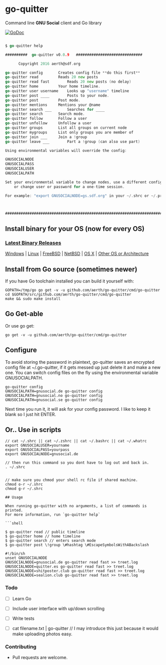 # go-quitter

Command line **GNU Social** client and Go library

[![GoDoc](https://godoc.org/github.com/aerth/go-quitter?status.svg)](https://godoc.org/github.com/aerth/go-quitter)

```go

$ go-quitter help

##########	go-quitter v0.0.9	##############################

	  Copyright 2016 aerth@sdf.org

go-quitter config		Creates config file	**do this first**
go-quitter read			Reads 20 new posts
go-quitter read fast		Reads 20 new posts (no delay)
go-quitter home			Your home timeline.
go-quitter user username	Looks up "username" timeline
go-quitter post ____ 		Posts to your node.
go-quitter post 		Post mode.
go-quitter mentions		Mentions your @name
go-quitter search ___		Searches for ____
go-quitter search		Search mode.
go-quitter follow		Follow a user
go-quitter unfollow		Unfollow a user
go-quitter groups		List all groups on current node
go-quitter mygroups		List only groups you are member of
go-quitter join ___		Join a !group
go-quitter leave ___		Part a !group (can also use part)

Using environmental variables will override the config:

GNUSOCIALNODE
GNUSOCIALPASS
GNUSOCIALUSER
GNUSOCIALPATH

Set your environmental variable to change nodes, use a different config,
	or change user or password for a one-time session.

For example: "export GNUSOCIALNODE=gs.sdf.org" in your ~/.shrc or ~/.profile



################################################################################


```

## Install binary for your OS (now for every OS)
### [Latest Binary Releases](https://github.com/aerth/go-quitter/releases/latest)
[Windows](https://github.com/aerth/go-quitter/releases/latest) |
[Linux](https://github.com/aerth/go-quitter/releases/latest) |
[FreeBSD](https://github.com/aerth/go-quitter/releases/latest) |
[NetBSD](https://github.com/aerth/go-quitter/releases/latest) |
[OS X](https://github.com/aerth/go-quitter/releases/latest) |
[Other OS or Architecture](https://github.com/aerth/go-quitter/releases/latest)

## Install from Go source (sometimes newer)

If you have Go toolchain installed you can build it yourself with:

```shell
GOPATH=/tmp/go go get -v -u github.com/aerth/go-quitter/cmd/go-quitter
cd $GOPATH/src/github.com/aerth/go-quitter/cmd/go-quitter
make && sudo make install
```

## Go Get-able

Or use go get:

```
go get -v -u github.com/aerth/go-quitter/cmd/go-quitter

```


## Configure

To avoid storing the password in plaintext, go-quitter saves an encrypted config file at ~/.go-quitter, if it gets messed up just delete it and make a new one. You can switch config files on the fly using the environmental variable GNUSOCIALPATH.

```
go-quitter config
GNUSOCIALPATH=gnusocial.de go-quitter config
GNUSOCIALPATH=gnusocial.no go-quitter config
GNUSOCIALPATH=gnusocial.se go-quitter config

```

Next time you run it, it will ask for your config password. I like to keep it blank so I just hit ENTER.


## Or.. Use in scripts

```
// cat ~/.shrc || cat ~/.zshrc || cat ~/.bashrc || cat ~/.whatrc
export GNUSOCIALUSER=yourname
export GNUSOCIALPASS=yourpass
export GNUSOCIALNODE=gnusocial.de

// then run this command so you dont have to log out and back in.
. ~/.shrc


// make sure you chmod your shell rc file if shared machine.
chmod o-r ~/.shrc
chmod g-r ~/.shrc

## Usage

When running go-quitter with no arguments, a list of commands is printed.
For more information, run `go-quitter help`

```shell

$ go-quitter read // public timeline
$ go-quitter home // home timeline
$ go-quitter search // enters search mode
$ go-quitter post \!group \#hashtag \#EscapeSymbolsWithABackslash
```

```shell
#!/bin/sh                                                                       
unset GNUSOCIALNODE                                                          
GNUSOCIALNODE=gnusocial.de go-quitter read fast >> treet.log                         
GNUSOCIALNODE=quitter.es go-quitter read fast >> treet.log                           
GNUSOCIALNODE=shitposter.club go-quitter read fast >> treet.log                      
GNUSOCIALNODE=sealion.club go-quitter read fast >> treet.log   

```

### Todo

- [ ] Learn Go
- [ ] Include user interface with up/down scrolling
- [ ] Write tests
- [ ] cat filename.txt | go-quitter // I may introduce this just because it would make uploading photos easy.



### Contributing

* Pull requests are welcome.
